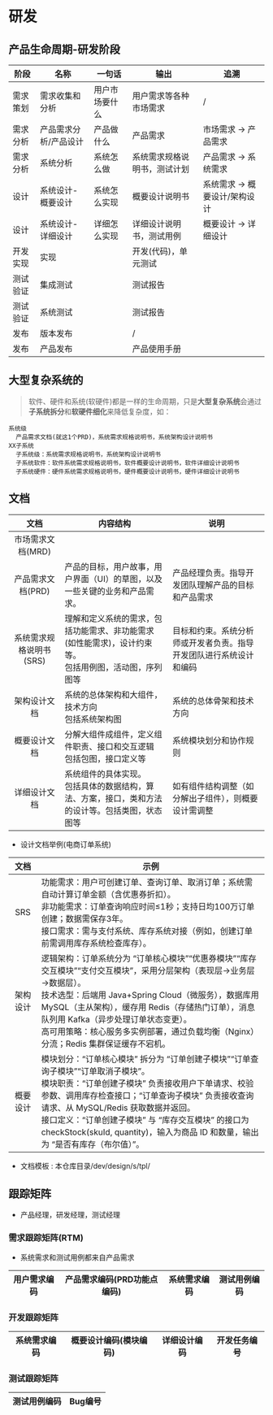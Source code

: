 # 研发
## 产品生命周期-研发阶段
| 阶段 | 名称 | 一句话 | 输出 | 追溯 |
| - | - | - | - | - |
| 需求策划 | 需求收集和分析 | 用户市场要什么 | 用户需求等各种市场需求 | / |
| 需求分析 | 产品需求分析/产品设计 | 产品做什么 | 产品需求 | 市场需求 -> 产品需求 |
| 需求分析 | 系统分析 | 系统怎么做 | 系统需求规格说明书，测试计划 | 产品需求 -> 系统需求 |
| 设计 | 系统设计-概要设计 | 系统怎么实现 | 概要设计说明书 | 系统需求 -> 概要设计/架构设计 |
| 设计 | 系统设计-详细设计 | 详细怎么实现 | 详细设计说明书，测试用例 | 概要设计 -> 详细设计 |
| 开发实现 | 实现 |  | 开发(代码)，单元测试 |  |
| 测试验证 | 集成测试 |  | 测试报告 |  |
| 测试验证 | 系统测试 |  | 测试报告 |  |
| 发布 | 版本发布 |  | / |  |
| 发布 | 产品发布 |  | 产品使用手册 |  |

## 大型复杂系统的
> 软件、硬件和系统(软硬件)都是一样的生命周期，只是**大型复杂系统**会通过**子系统拆分**和**软硬件细化**来降低复杂度，如：

```
系统级
  产品需求文档(就这1个PRD)，系统需求规格说明书，系统架构设计说明书
XX子系统
  子系统级：系统需求规格说明书，系统架构设计说明书
  子系统软件：软件系统需求规格说明书，软件概要设计说明书，软件详细设计说明书
  子系统硬件：硬件系统需求规格说明书，硬件概要设计说明书，硬件详细设计说明书
```

## 文档
| 文档 | 内容结构 | 说明 |
| :-: | - | - |
| 市场需求文档(MRD) |  |  |
| 产品需求文档(PRD) | 产品的目标，用户故事，用户界面（UI）的草图，以及一些关键的业务和产品需求。 | 产品经理负责。指导开发团队理解产品的目标和产品需求 |
| 系统需求规格说明书(SRS) | 理解和定义系统的需求，包括功能需求、非功能需求(如性能需求)，设计约束等。 <br> 包括用例图，活动图，序列图等 | 目标和约束。系统分析师或开发者负责。指导开发团队进行系统设计和编码 |
| 架构设计文档 | 系统的总体架构和大组件，技术方向 <br> 包括系统架构图 | 系统的总体骨架和技术方向 |
| 概要设计文档 | 分解大组件成组件，定义组件职责、接口和交互逻辑 <br> 包括包图，接口定义等 | 系统模块划分和协作规则 |
| 详细设计文档 | 系统组件的具体实现。 <br> 包括具体的数据结构，算法、方案，接口，类和方法的设计等。包括类图，状态图等 | 如有组件结构调整（如分解出子组件），则概要设计需调整 |

* 设计文档举例(电商订单系统)

| 文档 | 示例 |
| :-: | - |
| SRS | 功能需求：用户可创建订单、查询订单、取消订单；系统需自动计算订单金额（含优惠券折扣）。 <br/> 非功能需求：订单查询响应时间≤1秒；支持日均100万订单创建；数据需保存3年。 <br/> 接口需求：需与支付系统、库存系统对接（例如，创建订单前需调用库存系统检查库存）。 |
| 架构设计 | 逻辑架构：订单系统分为 “订单核心模块”“优惠券模块”“库存交互模块”“支付交互模块”，采用分层架构（表现层→业务层→数据层）。 <br/> 技术选型：后端用 Java+Spring Cloud（微服务），数据库用 MySQL（主从架构），缓存用 Redis（存储热门订单），消息队列用 Kafka（异步处理订单状态变更）。 <br/> 高可用策略：核心服务多实例部署，通过负载均衡（Nginx）分流；Redis 集群保证缓存不宕机。 |
| 概要设计 | 模块划分：“订单核心模块” 拆分为 “订单创建子模块”“订单查询子模块”“订单取消子模块”。 <br/> 模块职责：“订单创建子模块” 负责接收用户下单请求、校验参数、调用库存检查接口；“订单查询子模块” 负责接收查询请求、从 MySQL/Redis 获取数据并返回。 <br/> 接口定义：“订单创建子模块” 与 “库存交互模块” 的接口为checkStock(skuId, quantity)，输入为商品 ID 和数量，输出为 “是否有库存（布尔值）”。 |

* 文档模板 : 本仓库目录/dev/design/s/tpl/

## 跟踪矩阵
* 产品经理，研发经理，测试经理

### 需求跟踪矩阵(RTM)
* 系统需求和测试用例都来自产品需求

| 用户需求编码 | 产品需求编码(PRD功能点编码) | 系统需求编码 | 测试用例编码 |
| - | - | - | - |

### 开发跟踪矩阵
| 系统需求编码 | 概要设计编码(模块编码) | 详细设计编码 | 开发任务编号 |
| - | - | - | - |

### 测试跟踪矩阵
| 测试用例编码 | Bug编号 |
| - | - |